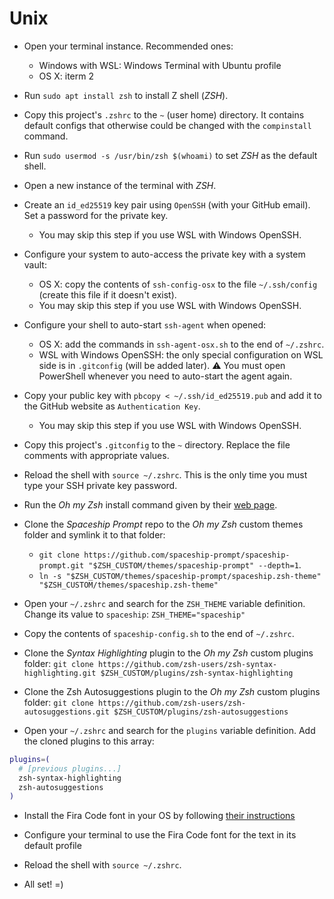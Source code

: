 # Unix

- Open your terminal instance. Recommended ones:
  - Windows with WSL: Windows Terminal with Ubuntu profile
  - OS X: iterm 2

- Run `sudo apt install zsh` to install Z shell (_ZSH_).

- Copy this project's `.zshrc` to the `~` (user home) directory. It contains default configs that otherwise could be changed with the `compinstall` command.

- Run `sudo usermod -s /usr/bin/zsh $(whoami)` to set _ZSH_ as the default shell.

- Open a new instance of the terminal with _ZSH_.

- Create an `id_ed25519` key pair using `OpenSSH` (with your GitHub email). Set a password for the private key.
  - You may skip this step if you use WSL with Windows OpenSSH.

- Configure your system to auto-access the private key with a system vault:
  - OS X: copy the contents of `ssh-config-osx` to the file `~/.ssh/config` (create this file if it doesn't exist).
  - You may skip this step if you use WSL with Windows OpenSSH.

- Configure your shell to auto-start `ssh-agent` when opened:
  - OS X: add the commands in `ssh-agent-osx.sh` to the end of `~/.zshrc`.
  - WSL with Windows OpenSSH: the only special configuration on WSL side is in `.gitconfig` (will be added later). ⚠️ You must open PowerShell whenever you need to auto-start the agent again.
 
- Copy your public key with `pbcopy < ~/.ssh/id_ed25519.pub` and add it to the GitHub website as `Authentication Key`.
  - You may skip this step if you use WSL with Windows OpenSSH.

- Copy this project's `.gitconfig` to the `~` directory. Replace the file comments with appropriate values.

- Reload the shell with `source ~/.zshrc`. This is the only time you must type your SSH private key password.

- Run the _Oh my Zsh_ install command given by their [web page](https://ohmyz.sh/#install).

- Clone the _Spaceship Prompt_ repo to the _Oh my Zsh_ custom themes folder and symlink it to that folder:
  - `git clone https://github.com/spaceship-prompt/spaceship-prompt.git "$ZSH_CUSTOM/themes/spaceship-prompt" --depth=1`.
  - `ln -s "$ZSH_CUSTOM/themes/spaceship-prompt/spaceship.zsh-theme" "$ZSH_CUSTOM/themes/spaceship.zsh-theme"`

- Open your `~/.zshrc` and search for the `ZSH_THEME` variable definition. Change its value to `spaceship`: `ZSH_THEME="spaceship"`

- Copy the contents of `spaceship-config.sh` to the end of `~/.zshrc`.

- Clone the _Syntax Highlighting_ plugin to the _Oh my Zsh_ custom plugins folder: `git clone https://github.com/zsh-users/zsh-syntax-highlighting.git $ZSH_CUSTOM/plugins/zsh-syntax-highlighting`

- Clone the Zsh Autosuggestions plugin to the _Oh my Zsh_ custom plugins folder: `git clone https://github.com/zsh-users/zsh-autosuggestions.git $ZSH_CUSTOM/plugins/zsh-autosuggestions`

- Open your `~/.zshrc` and search for the `plugins` variable definition. Add the cloned plugins to this array:

```sh
plugins=(
  # [previous plugins...]
  zsh-syntax-highlighting
  zsh-autosuggestions
)
```

- Install the Fira Code font in your OS by following [their instructions](https://github.com/tonsky/FiraCode/wiki/Installing)

- Configure your terminal to use the Fira Code font for the text in its default profile

- Reload the shell with `source ~/.zshrc`.

- All set! =)
